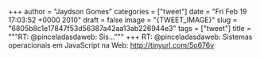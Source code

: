
+++
author = "Jaydson Gomes"
categories = ["tweet"]
date = "Fri Feb 19 17:03:52 +0000 2010"
draft = false
image = "{TWEET_IMAGE}"
slug = "6805b8c1e17847f53d56387a42aa13ab226944e3"
tags = ["tweet"]
title = """RT: @pinceladasdaweb: Sis..."""
+++
RT: @pinceladasdaweb: Sistemas operacionais em JavaScript na Web: http://tinyurl.com/5o676v
